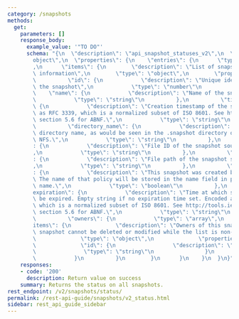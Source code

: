 ```yaml
---
category: /snapshots
methods:
  get:
    parameters: []
    response_body:
      example_value: '"TO DO"'
      schema: "{\n  \"description\": \"api_snapshot_statuses_v2\",\n  \"type\": \"\
        object\",\n  \"properties\": {\n    \"entries\": {\n      \"type\": \"array\"\
        ,\n      \"items\": {\n        \"description\": \"List of snapshot status\
        \ information\",\n        \"type\": \"object\",\n        \"properties\": {\n\
        \          \"id\": {\n            \"description\": \"Unique identifier of\
        \ the snapshot\",\n            \"type\": \"number\"\n          },\n      \
        \    \"name\": {\n            \"description\": \"Name of the snapshot\",\n\
        \            \"type\": \"string\"\n          },\n          \"timestamp\":\
        \ {\n            \"description\": \"Creation timestamp of the snapshot, encoded\
        \ as RFC 3339, which is a normalized subset of ISO 8601. See http://tools.ietf.org/rfc/rfc3339.txt,\
        \ section 5.6 for ABNF.\",\n            \"type\": \"string\"\n          },\n\
        \          \"directory_name\": {\n            \"description\": \"Snapshot\
        \ directory name, as would be seen in the .snapshot directory over SMB or\
        \ NFS.\",\n            \"type\": \"string\"\n          },\n          \"source_file_id\"\
        : {\n            \"description\": \"File ID of the snapshot source directory\"\
        ,\n            \"type\": \"string\"\n          },\n          \"source_file_path\"\
        : {\n            \"description\": \"File path of the snapshot source directory\"\
        ,\n            \"type\": \"string\"\n          },\n          \"created_by_policy\"\
        : {\n            \"description\": \"This snapshot was created by a policy.\
        \ The name of that policy will be stored in the name field in place of a user-defined\
        \ name.\",\n            \"type\": \"boolean\"\n          },\n          \"\
        expiration\": {\n            \"description\": \"Time at which snapshot will\
        \ be expired. Empty string if no expiration time set. Encoded as RFC 3339,\
        \ which is a normalized subset of ISO 8601. See http://tools.ietf.org/rfc/rfc3339.txt,\
        \ section 5.6 for ABNF.\",\n            \"type\": \"string\"\n          },\n\
        \          \"owners\": {\n            \"type\": \"array\",\n            \"\
        items\": {\n              \"description\": \"Owners of this snapshot. The\
        \ snapshot cannot be deleted or modified while the list is non-empty.\",\n\
        \              \"type\": \"object\",\n              \"properties\": {\n  \
        \              \"id\": {\n                  \"description\": \"id\",\n   \
        \               \"type\": \"string\"\n                }\n              }\n\
        \            }\n          }\n        }\n      }\n    }\n  }\n}"
    responses:
    - code: '200'
      description: Return value on success
    summary: Returns the status on all snapshots.
rest_endpoint: /v2/snapshots/status/
permalink: /rest-api-guide/snapshots/v2_status.html
sidebar: rest_api_guide_sidebar
---
```

